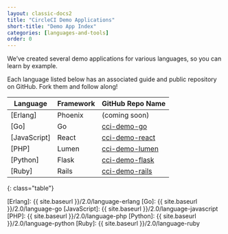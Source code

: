 ```yaml
---
layout: classic-docs2
title: "CircleCI Demo Applications"
short-title: "Demo App Index"
categories: [languages-and-tools]
order: 0
---
```


We’ve created several demo applications for various languages, so you can learn by example.

Each language listed below has an associated guide and public repository on GitHub. Fork them and follow along!

Language | Framework | GitHub Repo Name
---------|-----------|-----------------
[Erlang] | Phoenix | (coming soon)
[Go] | Go | [cci-demo-go]
[JavaScript] | React | [cci-demo-react]
[PHP] | Lumen | [cci-demo-lumen]
[Python] | Flask | [cci-demo-flask]
[Ruby] | Rails | [cci-demo-rails]
{: class="table"}

[Erlang]: {{ site.baseurl }}/2.0/language-erlang
[Go]: {{ site.baseurl }}/2.0/language-go
[JavaScript]: {{ site.baseurl }}/2.0/language-javascript
[PHP]: {{ site.baseurl }}/2.0/language-php
[Python]: {{ site.baseurl }}/2.0/language-python
[Ruby]: {{ site.baseurl }}/2.0/language-ruby

[cci-demo-go]: https://github.com/circleci/cci-demo-go
[cci-demo-react]: https://github.com/circleci/cci-demo-react
[cci-demo-lumen]: https://github.com/circleci/cci-demo-lumen
[cci-demo-flask]: https://github.com/circleci/cci-demo-flask
[cci-demo-rails]: https://github.com/circleci/cci-demo-rails
